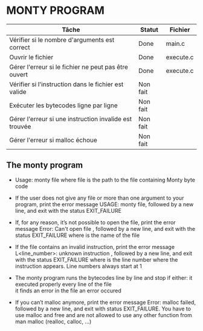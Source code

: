 # MONTY PROGRAM

| Tâche | Statut | Fichier |
|-------|--------|--------|
| Vérifier si le nombre d'arguments est correct | Done | main.c |
| Ouvrir le fichier | Done | execute.c |
| Gérer l'erreur si le fichier ne peut pas être ouvert | Done | execute.c |
| Vérifier si l'instruction dans le fichier est valide | Non fait |
| Exécuter les bytecodes ligne par ligne | Non fait |
| Gérer l'erreur si une instruction invalide est trouvée | Non fait |
| Gérer l'erreur si malloc échoue | Non fait |

## The monty program

- Usage: monty file
where file is the path to the file containing Monty byte code

- If the user does not give any file or more than one argument to your program, print the error message USAGE: monty file, followed by a new line, and exit with the status EXIT_FAILURE

- If, for any reason, it’s not possible to open the file, print the error message Error: Can't open file <file>, followed by a new line, and exit with the status EXIT_FAILURE
where <file> is the name of the file

- If the file contains an invalid instruction, print the error message L<line_number>: unknown instruction <opcode>, followed by a new line, and exit with the status EXIT_FAILURE
where is the line number where the instruction appears.
Line numbers always start at 1

- The monty program runs the bytecodes line by line and stop if either:
it executed properly every line of the file  
it finds an error in the file an error occured  

- If you can’t malloc anymore, print the error message Error: malloc failed, followed by a new line, and exit with status EXIT_FAILURE.
You have to use malloc and free and are not allowed to use any other function from man malloc (realloc, calloc, …)
